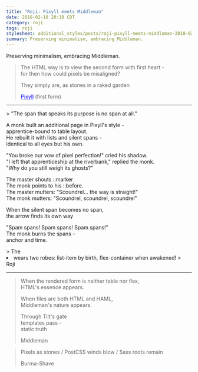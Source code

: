 ```yaml
---
title: "Roji: Pixyll meets Middleman"
date: 2018-02-18 20:10 CDT
category: roji
tags: roji
stylesheet: additional_styles/posts/roji-pixyll-meets-middleman-2018-02-18
summary: Preserving minimalism, embracing Middleman.
---
```


Preserving minimalism, embracing Middleman.

> The HTML way is to view the second form with first&nbsp;heart -  
> for then how could pixels be&nbsp;misaligned?  
>
> They simply are, as stones in a raked&nbsp;garden  
> <footer><a style="color: blue;" href="../easter.html">Pixyll</a> (first form)</footer>

---

<div class="custom-quote" markdown=1>
> "The span that speaks its purpose  
is no span at all."
</div>

A monk built an additional page in Pixyll's style -  
apprentice-bound to table layout.  
He rebuilt it with lists and silent spans -  
identical to all eyes but his own.  

"You broke our vow of pixel perfection!" cried his shadow.  
"I left that apprenticeship at the riverbank," replied the monk.  
"Why do you still weigh its ghosts?"  

The master shouts ::marker  
The monk points to his ::before.  
The master mutters: "Scoundrel… the way is straight!"  
The monk mutters: "Scoundrel, scoundrel, scoundrel"  

When the silent span becomes no span,  
the arrow finds its own way  

"Spam spans! Spam spans! Spam spans!"  
The monk burns the spans -  
anchor and time.  

<div class="custom-quote" markdown=1>
> The <li> wears two robes:  
list-item by birth,  
flex-container when awakened!
> <footer>Roji</footer>
</div>

---

> When the rendered form is neither table nor&nbsp;flex,  
> HTML's essence appears.  
>
> When files are both HTML and HAML,  
> Middleman's nature appears.  
>
> Through Tilt's gate  
> templates pass -  
> static truth  
> <footer>Middleman</footer>

> Pixels&nbsp;as&nbsp;stones&nbsp;/
PostCSS&nbsp;winds&nbsp;blow&nbsp;/
Sass&nbsp;roots&nbsp;remain
> <footer><span class="burma-shave">Burma-Shave</span></footer>
